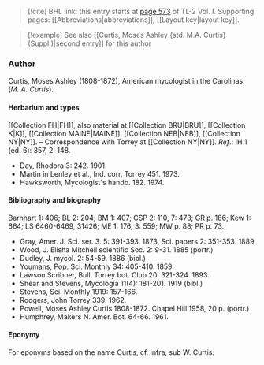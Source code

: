 > [!cite] BHL link: this entry starts at [page 573](https://www.biodiversitylibrary.org/item/103414#page/621/mode/1up) of TL-2 Vol. I.
> Supporting pages: [[Abbreviations|abbreviations]], [[Layout key|layout key]].

> [!example] See also [[Curtis, Moses Ashley {std. M.A. Curtis} (Suppl.)|second entry]] for this author

### Author

Curtis, Moses Ashley (1808-1872), American mycologist in the Carolinas. (*M. A. Curtis*).

#### Herbarium and types

[[Collection FH|FH]], also material at [[Collection BRU|BRU]], [[Collection K|K]], [[Collection MAINE|MAINE]], [[Collection NEB|NEB]], [[Collection NY|NY]]. – Correspondence with Torrey at [[Collection NY|NY]].
*Ref*.: IH 1 (ed. 6): 357, 2: 148.
- Day, Rhodora 3: 242. 1901.
- Martin in Lenley et al., Ind. corr. Torrey 451. 1973.
- Hawksworth, Mycologist's handb. 182. 1974.

#### Bibliography and biography

Barnhart 1: 406; BL 2: 204; BM 1: 407; CSP 2: 110, 7: 473; GR p. 186; Kew 1: 664; LS 6460-6469, 31426; ME 1: 176, 3: 559; MW p. 88; PR p. 73.
- Gray, Amer. J. Sci. ser. 3. 5: 391-393. 1873, Sci. papers 2: 351-353. 1889.
- Wood, J. Elisha Mitchell scientific Soc. 2: 9-31. 1885 (portr.)
- Dudley, J. mycol. 2: 54-59. 1886 (bibl.)
- Youmans, Pop. Sci. Monthly 34: 405-410. 1859.
- Lawson Scribner, Bull. Torrey bot. Club 20: 321-324. 1893.
- Shear and Stevens, Mycologia 11(4): 181-201. 1919 (bibl.)
- Stevens, Sci. Monthly 1919: 157-166.
- Rodgers, John Torrey 339. 1962.
- Powell, Moses Ashley Curtis 1808-1872. Chapel Hill 1958, 20 p. (portr.)
- Humphrey, Makers N. Amer. Bot. 64-66. 1961.

#### Eponymy

For eponyms based on the name Curtis, cf. infra, sub W. Curtis.

